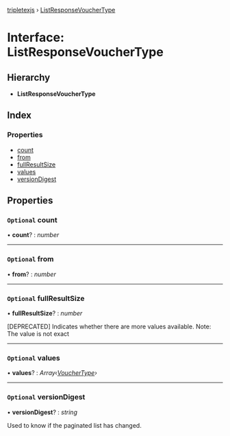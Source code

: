 [tripletexjs](../README.md) › [ListResponseVoucherType](listresponsevouchertype.md)

# Interface: ListResponseVoucherType

## Hierarchy

* **ListResponseVoucherType**

## Index

### Properties

* [count](listresponsevouchertype.md#optional-count)
* [from](listresponsevouchertype.md#optional-from)
* [fullResultSize](listresponsevouchertype.md#optional-fullresultsize)
* [values](listresponsevouchertype.md#optional-values)
* [versionDigest](listresponsevouchertype.md#optional-versiondigest)

## Properties

### `Optional` count

• **count**? : *number*

___

### `Optional` from

• **from**? : *number*

___

### `Optional` fullResultSize

• **fullResultSize**? : *number*

[DEPRECATED] Indicates whether there are more values available. Note: The value is not exact

___

### `Optional` values

• **values**? : *Array‹[VoucherType](vouchertype.md)›*

___

### `Optional` versionDigest

• **versionDigest**? : *string*

Used to know if the paginated list has changed.
